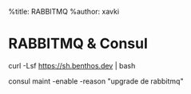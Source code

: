 %title: RABBITMQ
%author: xavki


# RABBITMQ & Consul


curl -Lsf https://sh.benthos.dev | bash


consul maint -enable -reason "upgrade de rabbitmq"
